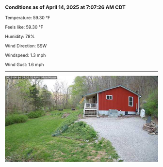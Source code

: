 ### Conditions as of April 14, 2025 at 7:07:26 AM CDT 

Temperature: 59.30 &deg;F

Feels like: 59.30 &deg;F

Humidity: 78%

Wind Direction: SSW

Windspeed: 1.3 mph

Wind Gust: 1.6 mph

---

<img src="./images/latest.jpeg"/>

